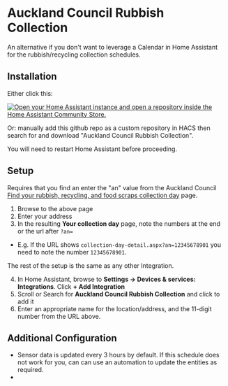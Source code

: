 # Auckland Council Rubbish Collection

An alternative if you don't want to leverage a Calendar in Home Assistant for the rubbish/recycling collection schedules.

## Installation

Either click this:

[![Open your Home Assistant instance and open a repository inside the Home Assistant Community Store.](https://my.home-assistant.io/badges/hacs_repository.svg)](https://my.home-assistant.io/redirect/hacs_repository/?owner=jeremysherriff&repository=auckland_rubbish_collection&category=Integration)

Or: manually add this github repo as a custom repository in HACS then search for and download "Auckland Council Rubbish Collection".

You will need to restart Home Assistant before proceeding.

## Setup
Requires that you find an enter the "an" value from the Auckland Council [Find your rubbish, recycling, and food scraps collection day](https://www.aucklandcouncil.govt.nz/rubbish-recycling/rubbish-recycling-collections/Pages/rubbish-recycling-collection-days.aspx) page.

1.  Browse to the above page
2.  Enter your address
3.  In the resulting **Your collection day** page, note the numbers at the end or the url after `?an=`
*  E.g. If the URL shows `collection-day-detail.aspx?an=12345678901` you need to note the number `12345678901`.

The rest of the setup is the same as any other Integration.

4.  In Home Assistant, browse to **Settings -> Devices & services: Integrations**. Click **+ Add Integration**
5.  Scroll or Search for **Auckland Council Rubbish Collection** and click to add it
6.  Enter an appropriate name for the location/address, and the 11-digit number from the URL above.

## Additional Configuration
- Sensor data is updated every 3 hours by default. If this schedule does not work for you, can can use an automation to update the entities as required.
- 
